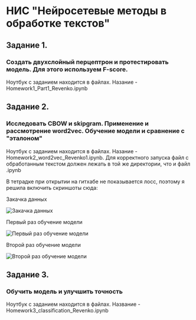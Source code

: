 # НИС "Нейросетевые методы в обработке текстов"

## Задание 1. 
### Создать двухслойный перцептрон и протестировать модель. Для этого используем F-score. 
Ноутбук с заданием находится в файлах. Назание - Homework1_Part1_Revenko.ipynb

## Задание 2. 
### Исследовать CBOW и skipgram. Применение и рассмотрение word2vec. Обучение модели и сравнение с "эталоном"
Ноутбук с заданием находится в файлах. Назание - Homework2_word2vec_Revenko1.ipynb. Для корректного запуска файл с обработанным текстом должен лежать в той же директории, что и файл .ipynb

В тетрадке при открытии на гитхабе не показывается лосс, поэтому я решила включить скриншоты сюда:

Закачка данных

![Закачка данных](https://user-images.githubusercontent.com/32986053/202277398-07908125-7395-4220-bce8-81be251662fa.png)

Первый раз обучение модели

![Первый раз обучение модели](https://user-images.githubusercontent.com/32986053/202277465-dfd4794c-e0d6-4fbc-88e3-a3c5d7ebbb7d.png)

Второй раз обучение модели

![Второй раз обучение модели](https://user-images.githubusercontent.com/32986053/202277563-157e7414-013d-460a-a225-7fe5ec405515.png)

## Задание 3.
### Обучить модель и улучшить точность
Ноутбук с заданием находится в файлах. Название - Homework3_classification_Revenko.ipynb
